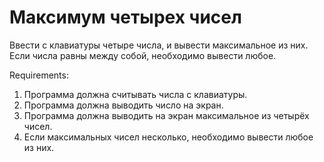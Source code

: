 # Максимум четырех чисел

Ввести с клавиатуры четыре числа, и вывести максимальное из них.
Если числа равны между собой, необходимо вывести любое.

Requirements:
1. Программа должна считывать числа c клавиатуры.
2. Программа должна выводить число на экран.
3. Программа должна выводить на экран максимальное из четырёх чисел.
4. Если максимальных чисел несколько, необходимо вывести любое из них.